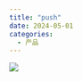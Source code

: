 ```yaml
---
title: "push"
date: 2024-05-01
categories:
  - 产品
---
```



![](../../../assets/images/placeholder.png)

<!-- more -->


